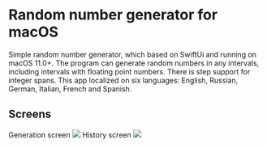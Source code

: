 # Random number generator for macOS
Simple random number generator, which based on SwiftUi and running on macOS 11.0+.
The program can generate random numbers in any intervals, including intervals with floating point numbers. 
There is step support for integer spans.
This app localized on six languages: English, Russian, German, Italian, French and Spanish.
## Screens
Generation screen
<img src="https://i.imgur.com/RqRybK4.jpeg">
History screen
<img src="https://i.imgur.com/N8g2fPM.jpeg">
